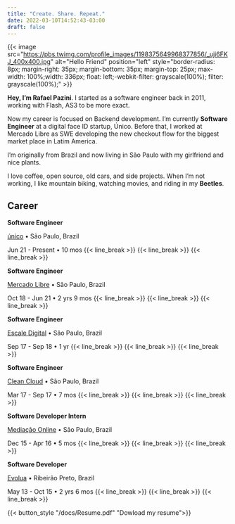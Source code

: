 ```yaml
---
title: "Create. Share. Repeat."
date: 2022-03-10T14:52:43-03:00
draft: false
---
```


{{< image src="https://pbs.twimg.com/profile_images/1198375649968377856/_uji6FKJ_400x400.jpg" alt="Hello Friend" position="left" style="border-radius: 8px; margin-right: 35px; margin-bottom: 35px; margin-top: 25px; max-width: 100%;width: 336px; float: left;-webkit-filter: grayscale(100%); filter: grayscale(100%);" >}}

**Hey, I’m Rafael Pazini**. I started as a software engineer back in 2011, working with Flash, AS3 to be more exact.

Now my career is focused on Backend development. I’m currently **Software Engineer** at a digital face ID startup, Único. Before that, I worked at Mercado Libre as SWE developing the new checkout flow for the biggest market place in Latim America. 

I’m originally from Brazil and now living in São Paulo with my girlfriend and nice plants.

I love coffee, open source, old cars, and side projects. When I’m not working, I like mountain biking, watching movies, and riding in my **Beetles**.

<!-- ## Bio

>  Rafael Pazini is a software engineer who  -->


## Career

**Software Engineer**

[único](https://unico.io/) • São Paulo, Brazil

Jun 21 - Present • 10 mos
{{< line_break >}}
{{< line_break >}}
{{< line_break >}}

**Software Engineer**

[Mercado Libre](https://mercadolibre.com) • São Paulo, Brazil

Oct 18 - Jun 21 • 2 yrs 9 mos
{{< line_break >}}
{{< line_break >}}
{{< line_break >}}

**Software Engineer**

[Escale Digital](https://escale.com.br) • São Paulo, Brazil

Sep 17 - Sep 18 • 1 yr
{{< line_break >}}
{{< line_break >}}
{{< line_break >}}

**Software Engineer**

[Clean Cloud](https://cleancloud.io) • São Paulo, Brazil

Mar 17 - Sep 17 • 7 mos
{{< line_break >}}
{{< line_break >}}
{{< line_break >}}

**Software Developer Intern**

[Mediação Online](https://www.mediacaonline.com) • São Paulo, Brazil

Dec 15 - Apr 16 • 5 mos
{{< line_break >}}
{{< line_break >}}
{{< line_break >}}

**Software Developer**

[Evolua](https://evoluaeducacao.com.br) • Ribeirão Preto, Brazil

May 13 - Oct 15 • 2 yrs 6 mos
{{< line_break >}}
{{< line_break >}}
{{< line_break >}}


{{< button_style "/docs/Resume.pdf" "Dowload my resume">}}
